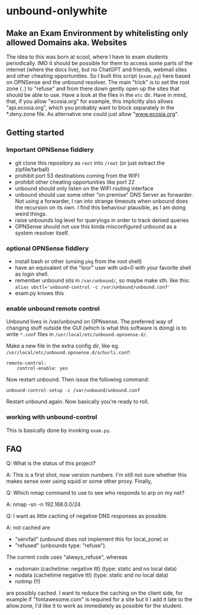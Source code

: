 # unbound-onlywhite

## Make an Exam Environment by whitelisting only allowed Domains aka. Websites

The idea to this was born at scool, where I have to exam students periodically. IMO it should be possible for them to access some parts
of the internet (where the docs live), but no ChatGPT and friends, webmail sites and other cheating opportunities. So I built this script (`exam.py`) here based on OPNSense and the unbound resolver. The main "trick" is to set the root zone (`.`) to "refuse" and from there down gently open up the sites that should be able to use. Have a look at the files in the `etc` dir. Have in mind, that, if you allow "ecosia.org" for example, this implicitly also allows "api.ecosia.org", which you probably want to block separately in the *.deny.zone file. As alternative one could just allow "www.ecosia.org".

## Getting started

### Important OPNSense fiddlery

- git clone this repository as `root` into `/root` (or just extract the zipfile/tarball)
- prohibit port 53 destinations coming from the WIFI
- prohibit other cheating opportunities like port 22
- unbound should only listen on the WIFI routing interface
- unbound should use some other "on premise" DNS Server as forwarder. Not using a forwarder, I ran into strange timeouts when unbound does the recursion on its own. I find this behaviour plausible, as I am doing weird things.
- raise unbounds log level for querylogs in order to track denied queries
- OPNSense should not use this kinda misconfigured unbound as a system resolver itself.

### optional OPNSense fiddlery

- install bash or other (unsing `pkg` from the root shell)
- have an equivalent of the "toor" user with uid=0 with your favorite shell as login shell.
- remember unbound sits in `/var/unbound/`, so maybe make sth. like this: `alias ubctl='unbound-control -c /var/unbound/unbound.conf'`
- exam.py knows this

### enable unbound remote control

Unbound lives in /var/unbound on OPNsense. The preferred way of changing stuff outside the GUI (which is what this software is doing) is to write `*.conf` files in `/usr/local/etc/unbound.opnsense.d/`.

Make a new file in the extra config dir, like eg. `/usr/local/etc/unbound.opnsense.d/schurli.conf`:

```config
remote-control:
    control-enable: yes
```

Now restart unbound. Then issue the following command:

```shell
unbound-control-setup -c /var/unbound/unbound.conf
```

Restart unbound again. Now basically you're ready to roll.

### working with unbound-control

This is basically done by invoking `exam.py`.

## FAQ

Q: What is the status of this project?

A: This is a first shot, now version numbers. I'm still not sure whether this makes sense over using squid or some other proxy. Finally,

Q: Which nmap command to use to see who responds to arp on my net?

A: nmap -sn -n 192.168.0.0/24

Q: I want as little caching of negative DNS responses as possible.

A: not cached are

- "servfail" (unbound does not implement this for local_zone) or
- "refused" (unbounds type: "refuse").

The current code uses "always_refuse", whereas

- nxdomain (cachetime: negative ttl) (type: static and no local data)
- nodata (cachetime negative ttl) (type: static and no local data)
- notimp (!!)

are possibly cached. I want to reduce the caching on the client side, for example if "fontawesome.com" is required for a site but it I add it late to the allow.zone, I'd like it to work as immediately as possible for the student.
